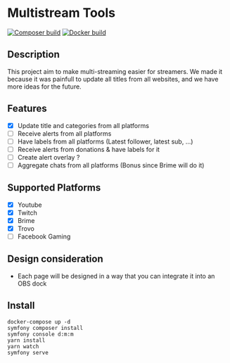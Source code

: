 # Multistream Tools

[![Composer build](https://github.com/artandor/multistream-tools/actions/workflows/symfony.yml/badge.svg)](https://github.com/artandor/multistream-tools/actions/workflows/symfony.yml)
[![Docker build](https://github.com/artandor/multistream-tools/actions/workflows/ci.yml/badge.svg)](https://github.com/artandor/multistream-tools/actions/workflows/ci.yml)

## Description

This project aim to make multi-streaming easier for streamers. We made it because it was painfull to update all titles
from all websites, and we have more ideas for the future.

## Features

- [X] Update title and categories from all platforms
- [ ] Receive alerts from all platforms
- [ ] Have labels from all platforms (Latest follower, latest sub, ...)
- [ ] Receive alerts from donations & have labels for it
- [ ] Create alert overlay ?
- [ ] Aggregate chats from all platforms (Bonus since Brime will do it)

## Supported Platforms

- [X] Youtube
- [X] Twitch
- [X] Brime
- [X] Trovo
- [ ] Facebook Gaming

## Design consideration

- Each page will be designed in a way that you can integrate it into an OBS dock

## Install

```
docker-compose up -d
symfony composer install
symfony console d:m:m
yarn install
yarn watch
symfony serve
```
